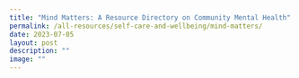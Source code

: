 ```yaml
---
title: "Mind Matters: A Resource Directory on Community Mental Health"
permalink: /all-resources/self-care-and-wellbeing/mind-matters/
date: 2023-07-05
layout: post
description: ""
image: ""
---
```

